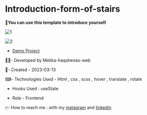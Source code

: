 # Introduction-form-of-stairs

👋**You can use this template to introduce yourself**

![1](https://user-images.githubusercontent.com/126666369/236267514-40128022-8318-4c98-8ee1-e8e3411c3f71.jpg)

![2](https://user-images.githubusercontent.com/126666369/236267696-625ee234-d71a-43ed-a8c0-3cd9798eb7c4.jpg)

- [Demo Project](https://melika-haqshenas-web.github.io/Introduction-formof-stairs/)

👩‍💻- Developed by Melika-haqshenas-web

📅- Created - 2023-03-13

⌨- Technologies Used - Html , css , scss , hover , translate , rotate

- Hooks Used : useState 

- Role - Frontend

🖱- How to reach me : with my [instagram](https://www.instagram.com/melika.haqshenas_web/) and [linkedin](https://www.linkedin.com/in/melika-haqshenas-986b241a3)
